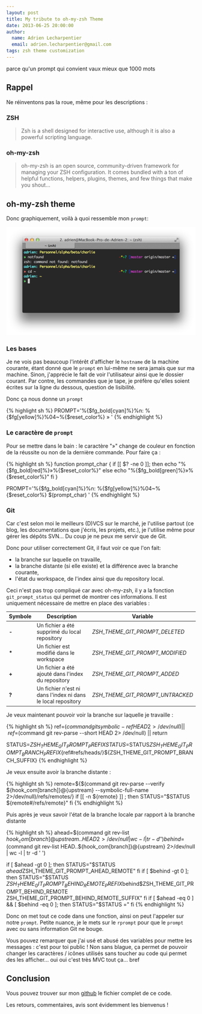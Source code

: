 ```yaml
---
layout: post
title: My tribute to oh-my-zsh Theme
date: 2013-06-25 20:00:00
author:
  name: Adrien Lecharpentier
  email: adrien.lecharpentier@gmail.com
tags: zsh theme customization
---
```

parce qu'un prompt qui convient vaux mieux que 1000 mots

## Rappel

Ne réinventons pas la roue, même pour les descriptions : 

### ZSH

> Zsh is a shell designed for interactive use, although it is also a powerful scripting language.

### oh-my-zsh


> oh-my-zsh is an open source, community-driven framework for managing your ZSH configuration. It comes bundled with a ton of helpful functions, helpers, plugins, themes, and few things that make you shout…

## oh-my-zsh theme

Donc graphiquement, voilà à quoi ressemble mon `prompt`:

![oh-my-zsh theme](/images/2013-06-25-my-tribute-to-oh-my-zsh-theme/screenshot-01.png)

### Les bases

Je ne vois pas beaucoup l'intérêt d'afficher le `hostname` de la machine courante, étant donné que le `prompt` en lui-même ne sera jamais que sur ma machine. Sinon, j'apprécie le fait de voir l'utilisateur ainsi que le dossier courant. Par contre, les commandes que je tape, je préfère qu'elles soient écrites sur la ligne du dessous, question de lisibilité.

Donc ça nous donne un `prompt` 

{% highlight sh %}
PROMPT='%{$fg_bold[cyan]%}%n: %{$fg[yellow]%}%04~%{$reset_color%}
» '
{% endhighlight %}

### Le caractère de `prompt`
Pour se mettre dans le bain : le caractère "»" change de couleur en fonction de la réussite ou non de la dernière commande. Pour faire ça :

{% highlight sh %}
function prompt_char {
	if [[ $? -ne 0 ]]; then
		echo "%{$fg_bold[red]%}»%{$reset_color%}"
	else
		echo "%{$fg_bold[green]%}»%{$reset_color%}"
	fi
}

PROMPT='%{$fg_bold[cyan]%}%n: %{$fg[yellow]%}%04~%{$reset_color%}
$(prompt_char) '
{% endhighlight %}

### Git 

Car c'est selon moi le meilleurs (D)VCS sur le marché, je l'utilise partout (ce blog, les documentations que j'écris, les projets, etc.), je l'utilise même pour gérer les dépôts SVN... Du coup je ne peux me servir que de Git.

Donc pour utiliser correctement Git, il faut voir ce que l'on fait:

 - la branche sur laquelle on travaille,
 - la branche distante (si elle existe) et la différence avec la branche courante,
 - l'état du workspace, de l'index ainsi que du repository local.

Ceci n'est pas trop compliqué car avec oh-my-zsh, il y a la fonction `git_prompt_status` qui permet de montrer ces informations. Il est uniquement nécessaire de mettre en place des variables :

<table class="table">
	<thead>
	<tr>
		<th>Symbole</th>
		<th>Description</th>
		<th>Variable</th>
	</tr>
	</thead>
	<tbody>
	<tr>
		<td><strong>-</strong></td>
		<td>Un fichier a été supprimé du local repository</td>
		<td><em>ZSH_THEME_GIT_PROMPT_DELETED</em></td>
	</tr>
	<tr>
		<td><strong>*</strong></td>
		<td>Un fichier est modifié dans le workspace</td>
		<td><em>ZSH_THEME_GIT_PROMPT_MODIFIED</em></td>	</tr>
	<tr>
		<td><strong>+</strong></td>
		<td>Un fichier a été ajouté dans l'index du repository</td>
		<td><em>ZSH_THEME_GIT_PROMPT_ADDED</em></td>	</tr>
	<tr>
		<td><strong>?</strong></td>
		<td>Un fichier n'est ni dans l'index ni dans le local repository</td>
		<td><em>ZSH_THEME_GIT_PROMPT_UNTRACKED</em></td>	</tr>
	</tbody>
</table>

Je veux maintenant pouvoir voir la branche sur laquelle je travaille :

{% highlight sh %}
ref=$(command git symbolic-ref HEAD 2> /dev/null) || \
ref=$(command git rev-parse --short HEAD 2> /dev/null) || return

STATUS=${ZSH_THEME_GIT_PROMPT_PREFIX}
STATUS=$STATUS${ZSH_THEME_GIT_PROMPT_BRANCH_PREFIX}${ref#refs/heads/}${ZSH_THEME_GIT_PROMPT_BRANCH_SUFFIX}
{% endhighlight %}

Je veux ensuite avoir la branche distante :

{% highlight sh %}
remote=${$(command git rev-parse --verify ${hook_com[branch]}@{upstream} --symbolic-full-name 2>/dev/null)/refs\/remotes\/}
if [[ -n ${remote} ]] ; then
    STATUS="$STATUS ${remote#/refs/remote}"
fi
{% endhighlight %}

Puis après je veux savoir l'état de la branche locale par rapport à la branche distante

{% highlight sh %}
ahead=$(command git rev-list ${hook_com[branch]}@{upstream}..HEAD 2>/dev/null | wc -l | tr -d ' ')
behind=$(command git rev-list HEAD..${hook_com[branch]}@{upstream} 2>/dev/null | wc -l | tr -d ' ')

if [ $ahead -gt 0 ]; then
    STATUS="$STATUS $ahead$ZSH_THEME_GIT_PROMPT_AHEAD_REMOTE"
fi
if [ $behind -gt 0 ]; then
    STATUS="$STATUS $ZSH_THEME_GIT_PROMPT_BEHIND_REMOTE_PREFIX$behind$ZSH_THEME_GIT_PROMPT_BEHIND_REMOTE ZSH_THEME_GIT_PROMPT_BEHIND_REMOTE_SUFFIX"
fi
if [ $ahead -eq 0 ] && [ $behind -eq 0 ]; then
	STATUS="$STATUS ="
fi
{% endhighlight %}

Donc on met tout ce code dans une fonction, ainsi on peut l'appeler sur notre `prompt`. Petite nuance, je le mets sur le `rprompt` pour que le `prompt` avec ou sans information Git ne bouge.

Vous pouvez remarquer que j'ai usé et abusé des variables pour mettre les messages : c'est pour toi public ! Non sans blague, ça permet de pouvoir changer les caractères / icônes utilisés sans toucher au code qui permet des les afficher... oui oui c'est très MVC tout ça... bref

## Conclusion

Vous pouvez trouver sur mon [github](https://github.com/alecharp/oh-my-zsh/blob/alecharp-theme/themes/alecharp.zsh-theme) le fichier complet de ce code.

Les retours, commentaires, avis sont évidemment les bienvenus !
